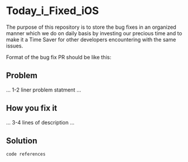 # Today_i_Fixed_iOS

The purpose of this repository is to store the bug fixes in an organized manner which we do on daily basis by investing our precious time and to make it a Time Saver for other developers encountering with the same issues.

Format of the bug fix PR should be like this:

## Problem
...  1-2 liner problem statment  ...

## How you fix it
...  3-4 lines of description  ...

## Solution
```code references```
